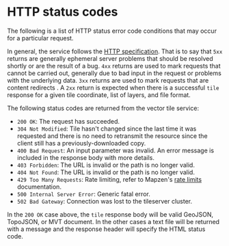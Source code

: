 # HTTP status codes

The following is a list of HTTP status error code conditions that may occur for a particular request.

In general, the service follows the [HTTP specification](https://en.wikipedia.org/wiki/List_of_HTTP_status_codes). That is to say that `5xx` returns are generally ephemeral server problems that should be resolved shortly or are the result of a bug. `4xx` returns are used to mark requests that cannot be carried out, generally due to bad input in the request or problems with the underlying data. `3xx` returns are used to mark requests that are content redirects . A `2xx` return is expected when there is a successful `tile` response for a given tile coordinate, list of layers, and file format.

The following status codes are returned from the vector tile service:

- `200 OK`: The request has succeeded.
- `304 Not Modified`: Tile hasn't changed since the last time it was requested and there is no need to retransmit the resource since the client still has a previously-downloaded copy.
- `400 Bad Request`: An input parameter was invalid. An error message is included in the response body with more details.
- `403 Forbidden`: The URL is invalid or the path is no longer valid.
- `404 Not Found`: The URL is invalid or the path is no longer valid.
- `429 Too Many Requests`: Rate limiting, refer to Mapzen's [rate limits](https://mapzen.com/documentation/overview/rate-limits/) documentation.
- `500 Internal Server Error`: Generic fatal error.
- `502 Bad Gateway`: Connection was lost to the tileserver cluster.

In the `200 OK` case above, the `tile` response body will be valid GeoJSON, TopoJSON, or MVT document. In the other cases a text file will be returned with a message and the response header will specify the HTML status code.
